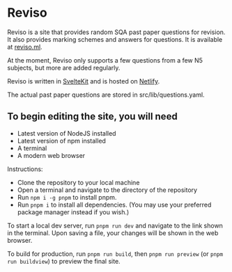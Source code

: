 # Reviso

Reviso is a site that provides random SQA past paper questions for revision. It also provides marking schemes and answers for questions. It is available at [reviso.ml](https://reviso.ml/).

At the moment, Reviso only supports a few questions from a few N5 subjects, but more are added regularly.

Reviso is written in [SvelteKit](https://kit.svelte.dev/) and is hosted on [Netlify](https://netlify.com/).

The actual past paper questions are stored in src/lib/questions.yaml. 

## To begin editing the site, you will need

- Latest version of NodeJS installed
- Latest version of npm installed
- A terminal
- A modern web browser

Instructions:

- Clone the repository to your local machine
- Open a terminal and navigate to the directory of the repository
- Run `npm i -g pnpm` to install pnpm.
- Run `pnpm i` to install all dependencies. (You may use your preferred package manager instead if you wish.)

To start a local dev server, run `pnpm run dev` and navigate to the link shown in the terminal. Upon saving a file, your changes will be shown in the web browser.

To build for production, run `pnpm run build`, then `pnpm run preview` (or `pnpm run buildview`) to preview the final site.
